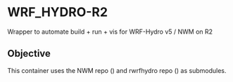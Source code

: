 # WRF_HYDRO-R2
Wrapper to automate build + run + vis for WRF-Hydro v5 / NWM on R2

## Objective
This container uses the NWM repo () and rwrfhydro repo () as submodules.

